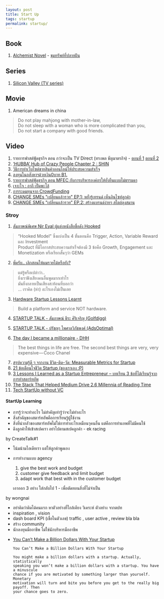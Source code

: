 ```yaml
---
layout: post
title: Start Up
tags: startup
permalink: startup/
---
```


## Book
1. [Alchemist Novel](http://www.amazon.com/The-Alchemist-Paulo-Coelho/dp/0061122416) - [ขุมทรัพย์ที่ปลายฝัน](https://www.se-ed.com/product/ขุมทรัพย์สุดปลายฝัน.aspx?no=9786160421701)

## Series
1. [Silicon Valley (TV series)](http://www.hbo.com/silicon-valley/about/video/trailer.html)

<!-- more -->

## Movie

1. American dreams in china

  > Do not play mahjong with mother-in-law,  
  > Do not sleep with a woman who is more complicated than you,  
  > Do not start a company with good friends.  

## Video
1. รายการฟาสต์ฟู้ดธุรกิจ ตอน กว่าจะเป็น TV Direct (ทรงพล ชัญมาตรกิจ) - [ตอนที่ 1](https://www.youtube.com/watch?v=9T-dth2hdT8) [ตอนที่ 2](https://www.youtube.com/watch?v=wK14QYysBtU)
2. [‘HUBBA’ Hub of Crazy People Chapter 2 : SHIN](https://www.youtube.com/watch?v=c3OA3898wHY)
3. [วิธีการทำเว็บไซต์ขายสินค้าออนไลน์ให้ประสบความสำเร็จ](https://www.facebook.com/smartsme/videos/557504484399577/)
4. [ลงทุนในอสังหาฯด้วยเงิน0บาท B1.](https://www.youtube.com/watch?v=pNvfML-WhH4)
5. [รายการฟาสต์ฟู้ดธุรกิจ ตอน MFEC กับการบริหารองค์กรให้ยั่งยืนแบบไม่ธรรมดา](https://www.youtube.com/watch?v=RfeVCwE9pkk)
6. [เจาะใจ : อากี เป็ดพะโล้](https://www.youtube.com/watch?v=4au4MBL_G2s&list=PLFNE3s-klEBpsKIn7zU1yyX10ZmS-NlD3)
7. [การระดมทุนจาก CrowdFunding](https://www.youtube.com/watch?v=nlkgOh6Nv_Q)
8. [CHANGE SMEs "เปลี่ยนแล้วรวย" EP.1: หยั่งรู้เทรนด์ เห็นอินไซท์ลูกค้า](https://www.youtube.com/watch?v=gUaCfuDZbhg)
9. [CHANGE SMEs "เปลี่ยนแล้วรวย" EP.2: สร้างแบรนด์ง่ายๆ สไตล์ลุงสมาน](https://www.youtube.com/watch?v=Fqf9vGHlFyQ)


### Stroy
1. [สัมภาษณ์พิเศษ Nir Eyal ผู้แต่งหนังสือชื่อดัง Hooked](http://techsauce.co/interviews/special-interview-nir-eyal-hooked/)

  >  “Hooked Model” ซึ่งแบ่งเป็น 4 ขั้นตอนคือ Trigger, Action, Variable  Reward และ Investment  
  >  Product ที่มีโอกาสประสบความสำเร็จต้องมี 3 ข้อคือ Growth, Engagement และ  Monetization หรือเรียกสั้นๆว่า GEMs  

2. [พี่ครับ..  เลิกสอนให้ผมรวยได้หรือยัง?](https://storylog.co/story/55320188b629ef9bebe59ee3)

  >  แต่รู้หรือเปล่าว่า..  
  > ยิ่งเราฟังเสียงคนอื่นพูดมากเท่าไร  
  > มันยิ่งกลายเป็นเสียงสะท้อนที่บอกว่า  
  > ... เราคิด (ห่า) อะไรเองไม่เป็นเลย  

3. [Hardware Startup Lessons Learnt](http://atthaphong.com/2015/11/07/79/)

  > Build a platform and service NOT hardware.

4. [STARTUP TALK - สัมภาษณ์ ธีระ ศิริเจริญ
   (Golfdigg)](https://www.facebook.com/notes/worawisut-page/startup-talk-สัมภาษณ์-ธีระ-ศิริเจริญ-golfdigg/695510590585089)

5. [STARTUP TALK - ปรัชญา ไพศาลวิภัชพงศ์
   (AdsOptimal)](https://www.facebook.com/notes/worawisut-page/startup-talk-ปรัชญา-ไพศาลวิภัชพงศ์-adsoptimal/695519070584241)

6. [The day I became a millionaire - DHH](https://medium.com/@dhh/the-day-i-became-a-millionaire-55d7dc4d8293#.q2013v1nk)

  > The best things in life are free. The second best things are very,
  > very expensive — Coco Chanel

7. [สรุปความรู้ดี ๆ จากงาน ชีวิต-ติด-วัด: Measurable Metrics for Startup](http://www.growthbee.com/startup-metrics/)
8. [21 ข้อเตือนใจชีวิต Startup (ของเราเอง :P)](https://medium.com/@pongchai.tang/i-ve-have-learned-from-my-startup-life-da3444d7be3c#.nvai4iiib)
9. [3 Lessons I Learned as a Startup Entrepreneur – บทเรียน 3 ข้อที่ได้เรียนรู้จากการทำสตาร์ทอัพ](https://pyfungjai.wordpress.com/2016/03/06/3-lessons-i-learned-as-a-startup-entrepreneur/)
1. [The Stack That Helped Medium Drive 2.6 Millennia of Reading Time](https://medium.com/medium-eng/the-stack-that-helped-medium-drive-2-6-millennia-of-reading-time-e56801f7c492#.u280wp3h4)
1. [Tech StartUp without VC](https://zanroo.wordpress.com/2016/01/25/tech-start-up-without-vc/)

#### StartUp Learning

- การรู้ว่าจะทำอะไร ไม่สำคัญเท่ารู้ว่าจะไม่ทำอะไร
- สิ่งสำคัญของสตาร์ทอัพคือการเรียนรู้ผู้ใช้งาน
- สิ่งที่น่ากลัวของสตาร์ทอัพไม่ใช่การทำอะไรเหมือนๆคนอื่น แต่คือการทำแอพที่ไม่มีคนใช้
- ดึงลูกค้าให้เข้าสเปคเรา อย่าไปตามสเปคลูกค้า - ek racing

by CreateTalk#1
- โน้มน้ามไอเดียเรา แต่ให้ลูกค้าพูดเอง
- การทำงานแบบ agency

   1. give the best work and budget
   2. customer give feedback and limit budget
   3. adapt work that best with in the customer budget

   เอาออก 3 อย่าง ใส่กลับไป 1 -
   เพื่อตัดทอนสิ่งที่ไม่จำเป็น

by wongnai
- อย่าคิดว่าคิดได้คนแรก  หาตัวอย่างที่ใกล้เคียง วิเคระห์ ตัวอย่าง จากตปท
- inspiration , vision
- dash board KPI (เชื่อในตัวเลข) traffic , user active , review bla bla
- สร้าง community
- นักลงทุนมืออาชีพ ไม่ใช่นักบริหารมืออาชีพ


* [You Can’t Make a Billion Dollars With Your Startup](https://www.facebook.com/notes/kent-beck/you-cant-make-a-billion-dollars-with-your-startup/1191788600854003)

	```
	You Can’t Make a Billion Dollars With Your Startup

	You might make a billion dollars with a startup. Actually, statistically
	speaking you won’t make a billion dollars with a startup. You have a minuscule
	chance if you are motivated by something larger than yourself. Monetary
	motivation will turn and bite you before you get to the really big payoff. Then
	your chance goes to zero.
	```
